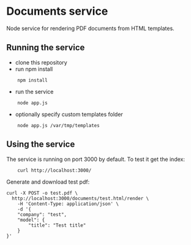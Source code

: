 # Documents service
Node service for rendering PDF documents from HTML templates.

## Running the service
* clone this repository
* run npm install
```
    npm install
```
* run the service
```
    node app.js
```
* optionally specify custom templates folder
```
    node app.js /var/tmp/templates
``` 

## Using the service
The service is running on port 3000 by default. To test it get the index:
```
    curl http://localhost:3000/
``` 

Generate and download test pdf:
```
curl -X POST -o test.pdf \
  http://localhost:3000/documents/test.html/render \
    -H 'Content-Type: application/json' \
    -d '{
	"company": "test",
	"model": {
		"title": "Test title"
	}
}'
```
 